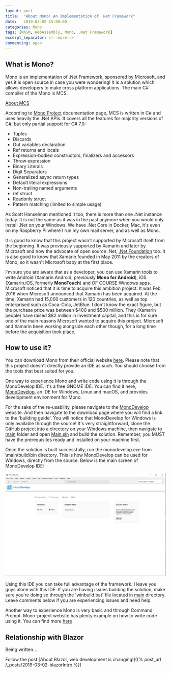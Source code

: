 ```yaml
---
layout: post
title:  "About Mono! An implementation of .Net Framework"
date:   2019-03-02 15:00:00
categories: Mono
tags: [WASM, WebAssembly, Mono, .Net Framework]
excerpt_separator: <!--more-->
commenting: open
---
```


What is Mono?
-

Mono is an implementation of .Net Framework, sponsored by Microsoft, and yes it is open source in case you were wondering! It is a solution which allows developers to make cross platform applications. The main C# compiler of the Mono is MCS.
<!--more-->

<u>About MCS</u>

According to <u><a href='https://www.mono-project.com/docs/about-mono/languages/csharp/' target='_blank'>Mono Project</a></u> documentation page, MCS is written in C# and uses heavily the .Net APIs. It covers all the features for majority versions of C#, but only partial support for C# 7.0:

- Tuples
- Discards
- Out variables declaration
- Ref returns and locals
- Expression-bodied constructors, finalizers and accessors
- Throw expression
- Binary Literals
- Digit Separators
- Generalized async return types
- Default literal expressions
- Non-trailing named arguments
- ref struct
- Readonly struct
- Pattern matching (limited to simple usage)

As Scott Hanselman mentioned it too, there is more than one .Net instance today. It is not the same as it was in the past anymore when you would only install .Net on your Windows. We have .Net Core in Docker, Mac, it's even on my Raspberry Pi where I run my own mail server, and as well as Mono.

It is good to know that this project wasn't supported by Microsoft itself from the beginning. It was previously supported by Xamarin and later by Microsoft and now the advocate of open source .Net, <u><a href='https://www.dotnetfoundation.org/' target='_blank'>.Net Foundation</a></u> too. It is also good to know that Xamarin founded in May 2011 by the creators of Mono, so it wasn't Microsoft baby at the first place. 

I'm sure you are aware that as a developer, you can use Xamarin tools to write Android (Xamarin.Android, previously <b>Mono for Android</b>), iOS (Xamarin.iOS, formerly <b>MonoTouch</b>) and OF COURSE Windows apps. Microsoft noticed that it is time to acquire this ambition project. It was Feb 2016 when Microsoft announced that Xamarin has been acquired. At the time, Xamarin had 15,000 customers in 120 countries, as well as top enterprised such as Coca-Cola, JetBlue. I don't know the exact figure, but the purchase price was between $400 and $500 million. They (Xamarin people) have raised $82 million in investment capital, and this is for sure one of the main reasons Microsoft wanted to acquire this project. Microsoft and Xamarin been working alongside each other though, for a long time before the acquisition took place.

How to use it?
-

You can download Mono from their official website <u><a href='https://www.mono-project.com/download/stable/' target='_blank'>here</a></u>. Please note that this project doesn't directly provide an IDE as such. You should choose from the tools that best suited for you. 

One way to experience Mono and write code using it is through the MonoDevelop IDE. It's a free GNOME IDE. You can find it here, <u><a href='https://www.monodevelop.com/' target='_blank'>MonoDevelop</a></u>, an IDE for Windows, Linux and macOS, and provides development environment for Mono.

For the sake of the re-usability, please navigate to the <u><a href='https://www.monodevelop.com/' target='_blank'>MonoDevelop</a></u> website. And then navigate to the download page where you will find a link to the 'building guide'. You will notice that MonoDevelop for Windows is only available through the source! It's very straightforward, clone the GitHub project into a directory on your Windows machine, then navigate to <u>main</u> folder and open <u>Main.sln</u> and build the solution. Remember, you MUST have the prerequisites ready and installed on your machine first.

Once the solution is built successfully, run the monodevelop.exe from \main\build\bin directory. This is how MonoDevelop can be used for Windows, directly from the source. Below is the main screen of MonoDevelop IDE:

![MonoDevelop startup page](/assets/imgs/MonoDevelop.JPG)

Using this IDE you can take full advantage of the framework. I leave you guys alone with this IDE. If you are having issues building the solution, make sure you're doing so through the 'winbuild.bat' file located in <u>main</u> directory. Leave comments below if you are experiencing issues and need help.

Another way to experience Mono is very basic and through Command Prompt. Mono-project website has plenty example on how to write code using it. You can find more <u><a href='https://www.mono-project.com/docs/getting-started/mono-basics/' target='_blank'>here</a></u>

Relationship with Blazor
-

Being written...

Follow the post [About Blazor, web development is changing!]({% post_url /_posts/2019-03-02-blazorIntro %})
